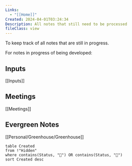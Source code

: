 ```yaml
---
Links:
  - "[[Home]]"
Created: 2024-04-01T03:24:34
Description: All notes that still need to be processed
fileClass: view
---
```

To keep track of all notes that are still in progress.

For notes in progress of being developed:
## Inputs
[[Inputs]]
<!-- Deprecated query: #input or #inputCollection tag being removed. Replace with field:: type = "input" or "inputCollection"
```dataview
table Created, rating, source
FROM  #input AND !"Hidden"
WHERE contains(Status, "🟧") OR contains(Status, "🟨")
SORT Created desc
``` -->
## Meetings
[[Meetings]]
<!-- Deprecated query: #meeting tag being removed. Replace with field:: type = "meeting"
```dataview
TABLE Attendees, Summary
FROM #meeting AND !"Hidden"
WHERE contains(Status, "🟨")
SORT Created DESC
``` -->
## Evergreen Notes
[[Personal/Greenhouse/Greenhouse]]
```dataview
table Created
from !"Hidden"
where contains(Status, "🌱") OR contains(Status, "🌿") 
sort Created desc
```